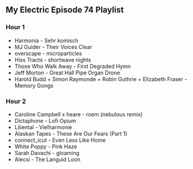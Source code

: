 ## My Electric Episode 74 Playlist

### Hour 1
* Harmonia - Sehr komisch
* MJ Guider - Their Voices Clear
* overscape - microparticles
* Hiss Tracts - shortwave nights
* Those Who Walk Away - First Degraded Hymn
* Jeff Morton - Great Hall Pipe Organ Drone
* Harold Budd + Simon Raymonde + Robin Guthrie + Elizabeth Fraser - Memory Gongs

### Hour 2
* Caroline Campbell x heare - roem (nebulous remix)
* Dictaphone - Lofi Opium
* Liliental - Vielharmonie
* Alaskan Tapes - These Are Our Fears (Part 1)
* connect_icut - Even Less Like Home
* White Poppy - Pink Haze
* Sarah Davachi - gloaming
* Alecsi - The Languid Loon
